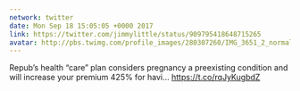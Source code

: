 ```yaml
---
network: twitter
date: Mon Sep 18 15:05:05 +0000 2017
link: https://twitter.com/jimmylittle/status/909795418648715265
avatar: http://pbs.twimg.com/profile_images/280307260/IMG_3651_2_normal.jpg
---
```


Repub’s health “care” plan considers pregnancy a preexisting condition and will increase your premium 425% for havi… https://t.co/rqJyKugbdZ
